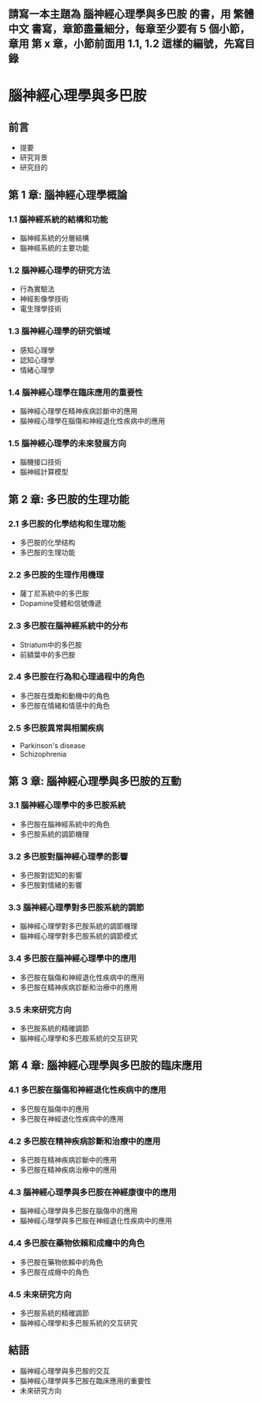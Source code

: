 ## 請寫一本主題為 腦神經心理學與多巴胺 的書，用 繁體中文 書寫，章節盡量細分，每章至少要有 5 個小節，章用 第 x 章，小節前面用 1.1, 1.2 這樣的編號，先寫目錄

**腦神經心理學與多巴胺**
==========================

**前言**
--------

* 提要
* 研究背景
* 研究目的

**第 1 章: 腦神經心理學概論**
-------------------------

### 1.1 腦神經系統的結構和功能

* 腦神經系統的分層結構
* 腦神經系統的主要功能

### 1.2 腦神經心理學的研究方法

* 行為實驗法
* 神經影像學技術
* 電生理學技術

### 1.3 腦神經心理學的研究領域

* 感知心理學
* 認知心理學
* 情緒心理學

### 1.4 腦神經心理學在臨床應用的重要性

* 腦神經心理學在精神疾病診斷中的應用
* 腦神經心理學在腦傷和神經退化性疾病中的應用

### 1.5 腦神經心理學的未來發展方向

* 腦機接口技術
* 腦神經計算模型

**第 2 章: 多巴胺的生理功能**
-----------------------------

### 2.1 多巴胺的化學结构和生理功能

* 多巴胺的化學结构
* 多巴胺的生理功能

### 2.2 多巴胺的生理作用機理

* 薩丁尼系統中的多巴胺
* Dopamine受體和信號傳遞

### 2.3 多巴胺在腦神經系統中的分布

* Striatum中的多巴胺
* 前額葉中的多巴胺

### 2.4 多巴胺在行為和心理過程中的角色

* 多巴胺在獎勵和動機中的角色
* 多巴胺在情緒和情感中的角色

### 2.5 多巴胺異常與相關疾病

* Parkinson's disease
* Schizophrenia

**第 3 章: 腦神經心理學與多巴胺的互動**
-----------------------------------------

### 3.1 腦神經心理學中的多巴胺系統

* 多巴胺在腦神經系統中的角色
* 多巴胺系統的調節機理

### 3.2 多巴胺對腦神經心理學的影響

* 多巴胺對認知的影響
* 多巴胺對情緒的影響

### 3.3 腦神經心理學對多巴胺系統的調節

* 腦神經心理學對多巴胺系統的調節機理
* 腦神經心理學對多巴胺系統的調節模式

### 3.4 多巴胺在腦神經心理學中的應用

* 多巴胺在腦傷和神經退化性疾病中的應用
* 多巴胺在精神疾病診斷和治療中的應用

### 3.5 未來研究方向

* 多巴胺系統的精確調節
* 腦神經心理學和多巴胺系統的交互研究

**第 4 章: 腦神經心理學與多巴胺的臨床應用**
---------------------------------------------

### 4.1 多巴胺在腦傷和神經退化性疾病中的應用

* 多巴胺在腦傷中的應用
* 多巴胺在神經退化性疾病中的應用

### 4.2 多巴胺在精神疾病診斷和治療中的應用

* 多巴胺在精神疾病診斷中的應用
* 多巴胺在精神疾病治療中的應用

### 4.3 腦神經心理學與多巴胺在神經康復中的應用

* 腦神經心理學與多巴胺在腦傷中的應用
* 腦神經心理學與多巴胺在神經退化性疾病中的應用

### 4.4 多巴胺在藥物依賴和成癮中的角色

* 多巴胺在藥物依賴中的角色
* 多巴胺在成癮中的角色

### 4.5 未來研究方向

* 多巴胺系統的精確調節
* 腦神經心理學和多巴胺系統的交互研究

**結語**
--------

* 腦神經心理學與多巴胺的交互
* 腦神經心理學與多巴胺在臨床應用的重要性
* 未來研究方向